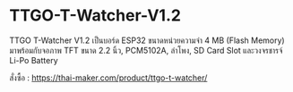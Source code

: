 # TTGO-T-Watcher-V1.2

TTGO T-Watcher V1.2
เป็นบอร์ด ESP32 ขนาดหน่วยความจำ 4 MB (Flash Memory) มาพร้อมกับจอภาพ TFT ขนาด 2.2 นิ้ว,
PCM5102A, ลำโพง, SD Card Slot และวงจรชารจ์ Li-Po Battery

สั่งซื้อ : https://thai-maker.com/product/ttgo-t-watcher/
